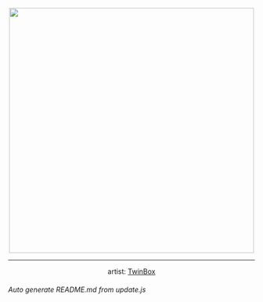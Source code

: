 
<p align="center">
  <img width="500" src="https://nekos.best/api/v2/neko/0218.png">
  <hr/>
  <center>
    artist: <a href="https://www.pixiv.net/en/artworks/79807311">TwinBox</a>
  </center>
</p>


###### Auto generate README.md from update.js

